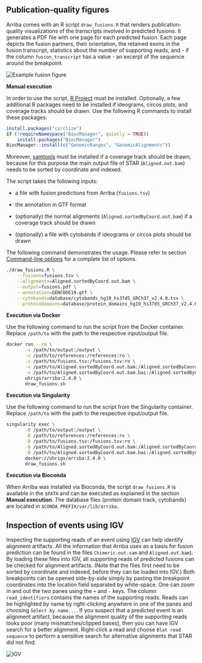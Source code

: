 Publication-quality figures
---------------------------

Arriba comes with an R script `draw_fusions.R` that renders publication-quality visualizations of the transcripts involved in predicted fusions. It generates a PDF file with one page for each predicted fusion. Each page depicts the fusion partners, their orientation, the retained exons in the fusion transcript, statistics about the number of supporting reads, and - if the column `fusion_transcript` has a value - an excerpt of the sequence around the breakpoint.

![Example fusion figure](draw-fusions-example.png)

**Manual execution**

In order to use the script, [R Project](http://r-project.org/) must be installed. Optionally, a few additional R packages need to be installed if ideograms, circos plots, and coverage tracks should be drawn. Use the following R commands to install these packages:

```R
install.packages("circlize")
if (!requireNamespace("BiocManager", quietly = TRUE))
    install.packages("BiocManager")
BiocManager::install(c("GenomicRanges", "GenomicAlignments"))
```

Moreover, [samtools](http://www.htslib.org/) must be installed if a coverage track should be drawn, because for this purpose the main output file of STAR (`Aligned.out.bam`) needs to be sorted by coordinate and indexed.

The script takes the following inputs:

- a file with fusion predictions from Arriba (`fusions.tsv`)

- the annotation in GTF format

- (optionally) the normal alignments (`Aligned.sortedByCoord.out.bam`) if a coverage track should be drawn

- (optionally) a file with cytobands if ideograms or circos plots should be drawn

The following command demonstrates the usage. Please refer to section [Command-line options](command-line-options.md#draw_fusionsr) for a complete list of options.

```bash
./draw_fusions.R \
    --fusions=fusions.tsv \
    --alignments=Aligned.sortedByCoord.out.bam \
    --output=fusions.pdf \
    --annotation=GENCODE19.gtf \
    --cytobands=database/cytobands_hg19_hs37d5_GRCh37_v2.4.0.tsv \
    --proteinDomains=database/protein_domains_hg19_hs37d5_GRCh37_v2.4.0.gff3
```

**Execution via Docker**

Use the following command to run the script from the Docker container. Replace `/path/to` with the path to the respective input/output file.

```bash
docker run --rm \
       -v /path/to/output:/output \
       -v /path/to/references:/references:ro \
       -v /path/to/fusions.tsv:/fusions.tsv:ro \
       -v /path/to/Aligned.sortedByCoord.out.bam:/Aligned.sortedByCoord.out.bam:ro \
       -v /path/to/Aligned.sortedByCoord.out.bam.bai:/Aligned.sortedByCoord.out.bam.bai:ro \
       uhrigs/arriba:2.4.0 \
       draw_fusions.sh
```

**Execution via Singularity**

Use the following command to run the script from the Singularity container. Replace `/path/to` with the path to the respective input/output file.

```bash
singularity exec \
       -B /path/to/output:/output \
       -B /path/to/references:/references:ro \
       -B /path/to/fusions.tsv:/fusions.tsv:ro \
       -B /path/to/Aligned.sortedByCoord.out.bam:/Aligned.sortedByCoord.out.bam:ro \
       -B /path/to/Aligned.sortedByCoord.out.bam.bai:/Aligned.sortedByCoord.out.bam.bai:ro \
       docker://uhrigs/arriba:2.4.0 \
       draw_fusions.sh
```

**Execution via Bioconda**

When Arriba was installed via Bioconda, the script `draw_fusions.R` is available in the `$PATH` and can be executed as explained in the section **Manual execution**. The database files (protein domain track, cytobands) are located in `$CONDA_PREFIX/var/lib/arriba`.

Inspection of events using IGV
------------------------------

Inspecting the supporting reads of an event using [IGV](http://software.broadinstitute.org/software/igv/) can help identify alignment artifacts. All the information that Arriba uses as a basis for fusion prediction can be found in the files `Chimeric.out.sam` and `Aligned.out.bam`). By loading these files into IGV, all supporting reads of predicted fusions can be checked for alignment artifacts. (Note that the files first need to be sorted by coordinate and indexed, before they can be loaded into IGV.) Both breakpoints can be opened side-by-side simply by pasting the breakpoint coordinates into the location field separated by white-space. One can zoom in and out the two panes using the `+` and `-` keys. The column `read_identifiers` contains the names of the supporting reads. Reads can be highlighted by name by right-clicking anywhere in one of the panes and choosing `Select by name...`. If you suspect that a predicted event is an alignment artifact, because the alignment quality of the supporting reads looks poor (many mismatches/clipped bases), then you can have IGV search for a better alignment. Right-click a read and choose `Blat read sequence` to perform a sensitive search for alternative alignments that STAR did not find.

![IGV](igv.png)


